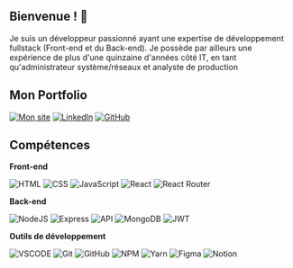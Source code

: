 ## Bienvenue ! 👋

Je suis un développeur passionné ayant une expertise de développement fullstack (Front-end et du Back-end). Je possède par ailleurs une expérience de plus d'une quinzaine d'années côté IT, en tant qu'administrateur système/réseaux et analyste de production

## Mon Portfolio

[![Mon site](https://img.shields.io/badge/website-000000?style=for-the-badge&logo=About.me&logoColor=white)](https://www.aurelienlehyaric.com)
[![LinkedIn](https://img.shields.io/badge/linkedin-%230077B5.svg?style=for-the-badge&logo=linkedin&logoColor=white)](https://www.linkedin.com/in/aurelien-le-hyaric/)
[![GitHub](https://img.shields.io/badge/GitHub-100000?style=for-the-badge&logo=github&logoColor=white)](https://github.com/AurelienLeHyaric)

## Compétences

**Front-end**

![HTML](https://img.shields.io/badge/HTML-%23FFac45.svg?&style=for-the-badge&logo=html5&logoColor=white&color=orange)
![CSS](https://img.shields.io/badge/CSS-%23FFac45.svg?&style=for-the-badge&logo=css3&logoColor=white&color=blue)
![JavaScript](https://img.shields.io/badge/JAVASCRIPT-%23FFac45.svg?&style=for-the-badge&logo=javascript&logoColor=white&color=yellow)
![React](https://img.shields.io/badge/React-055995?style=for-the-badge&logo=React&logoColor=white)
![React Router](https://img.shields.io/badge/React_router-18A303?&style=for-the-badge&logo=React-router&logoColor=white&color=c31b1e)


**Back-end**

![NodeJS](https://img.shields.io/badge/Node.JS-%23FFac45.svg?&style=for-the-badge&logo=node.js&logoColor=white&color=2b7910)
![Express](https://img.shields.io/badge/Express.JS-%23FFac45.svg?&style=for-the-badge&logo=express&logoColor=white&color=3c4a50)
![API](https://img.shields.io/badge/API-%23FFac45.svg?&style=for-the-badge&logo=api&logoColor=white&color=yellow)
![MongoDB](https://img.shields.io/badge/MongoDB-5baf5e?style=for-the-badge&logo=mongodb&logoColor=white)
![JWT](https://img.shields.io/badge/JWT-18A303?&style=for-the-badge&logo=jsonwebtokens&logoColor=white&color=000000)


**Outils de développement**

![VSCODE](https://img.shields.io/badge/VISUAL_STUDIO_CODE-%23FFac45.svg?&style=for-the-badge&logo=visualstudiocode&logoColor=white&color=0e71bb)
![Git](https://img.shields.io/badge/Git-%23FFac45.svg?&style=for-the-badge&logo=git&logoColor=white&color=e45725)
![GitHub](https://img.shields.io/badge/GitHub-%23FFac45.svg?&style=for-the-badge&logo=github&logoColor=white&color=black)
![NPM](https://img.shields.io/badge/NPM-96300c?style=for-the-badge&logo=npm&logoColor=white)
![Yarn](https://img.shields.io/badge/YARN-18A303?&style=for-the-badge&logo=yarn&logoColor=white&color=1191a0)
![Figma](https://img.shields.io/badge/FIGMA-18A303?&style=for-the-badge&logo=figma&logoColor=white&color=e2740c)
![Notion](https://img.shields.io/badge/NOTION-18A303?&style=for-the-badge&logo=notion&logoColor=white&color=black)




